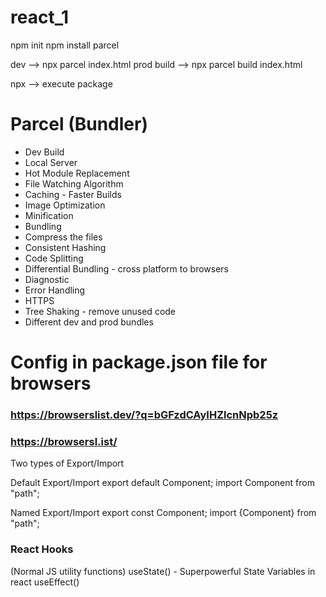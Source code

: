 # react_1
npm init
npm install parcel

dev --> npx parcel index.html
prod build --> npx parcel build index.html

npx --> execute package

# Parcel  (Bundler)
- Dev Build
- Local Server
- Hot Module Replacement
- File Watching Algorithm
- Caching - Faster Builds
- Image Optimization
- Minification
- Bundling
- Compress the files
- Consistent Hashing
- Code Splitting
- Differential Bundling - cross platform to browsers
- Diagnostic
- Error Handling
- HTTPS
- Tree Shaking - remove unused code
- Different dev and prod bundles


# Config in package.json file for browsers
### https://browserslist.dev/?q=bGFzdCAyIHZlcnNpb25z
### https://browsersl.ist/


Two types of Export/Import

Default Export/Import
export default Component; 
import Component from "path";

Named Export/Import
export const Component; 
import {Component} from "path";

### React Hooks
(Normal JS utility functions)
useState() - Superpowerful State Variables in react
useEffect()